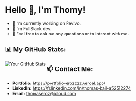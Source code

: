 # Hello 👋, I'm Thomy!

- 🔭 I’m currently working on Revivo.
- 🌱 I’m FullStack dev.
- 💬 Feel free to ask me any questions or to interact with me.


## 📊 My GitHub Stats:

<img align="left" alt="Your GitHub Stats" src="https://github-readme-stats.vercel.app/api?username=erozzzz&show_icons=true&hide_border=true&theme=tokyonight" />

## 📫 Contact Me:

- **Portfolio:** https://portfolio-erozzzz.vercel.app/
- **LinkedIn:** https://fr.linkedin.com/in/thomas-bail-a52512274
- **Email:** thomaseroz@icloud.com
